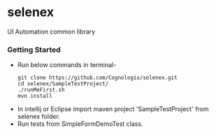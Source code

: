 # selenex
UI Automation common library

### Getting Started
* Run below commands in terminal-
     ```shell 
     git clone https://github.com/Cognologix/selenex.git
     cd selenex/SampleTestProject/
     ./runMeFirst.sh
     mvn install
     ```
* In intellij or Eclipse import maven project 'SampleTestProject' from selenex folder.
* Run tests from SimpleFormDemoTest class.
